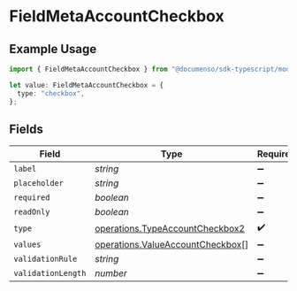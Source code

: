 # FieldMetaAccountCheckbox

## Example Usage

```typescript
import { FieldMetaAccountCheckbox } from "@documenso/sdk-typescript/models/operations";

let value: FieldMetaAccountCheckbox = {
  type: "checkbox",
};
```

## Fields

| Field                                                                                | Type                                                                                 | Required                                                                             | Description                                                                          |
| ------------------------------------------------------------------------------------ | ------------------------------------------------------------------------------------ | ------------------------------------------------------------------------------------ | ------------------------------------------------------------------------------------ |
| `label`                                                                              | *string*                                                                             | :heavy_minus_sign:                                                                   | N/A                                                                                  |
| `placeholder`                                                                        | *string*                                                                             | :heavy_minus_sign:                                                                   | N/A                                                                                  |
| `required`                                                                           | *boolean*                                                                            | :heavy_minus_sign:                                                                   | N/A                                                                                  |
| `readOnly`                                                                           | *boolean*                                                                            | :heavy_minus_sign:                                                                   | N/A                                                                                  |
| `type`                                                                               | [operations.TypeAccountCheckbox2](../../models/operations/typeaccountcheckbox2.md)   | :heavy_check_mark:                                                                   | N/A                                                                                  |
| `values`                                                                             | [operations.ValueAccountCheckbox](../../models/operations/valueaccountcheckbox.md)[] | :heavy_minus_sign:                                                                   | N/A                                                                                  |
| `validationRule`                                                                     | *string*                                                                             | :heavy_minus_sign:                                                                   | N/A                                                                                  |
| `validationLength`                                                                   | *number*                                                                             | :heavy_minus_sign:                                                                   | N/A                                                                                  |